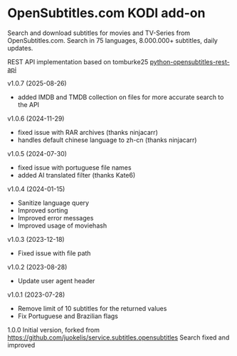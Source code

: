 OpenSubtitles.com KODI add-on
=============================
Search and download subtitles for movies and TV-Series from OpenSubtitles.com. Search in 75 languages, 8.000.000+ subtitles, daily updates.

REST API implementation based on tomburke25 [python-opensubtitles-rest-api](https://github.com/tomburke25/python-opensubtitles-rest-api)                            

v1.0.7 (2025-08-26)
- added IMDB and TMDB collection on files for more accurate search to the API

v1.0.6 (2024-11-29)
- fixed issue with RAR archives (thanks ninjacarr)
- handles default chinese language to zh-cn  (thanks ninjacarr)

v1.0.5 (2024-07-30)
- fixed issue with portuguese file names
- added AI translated filter (thanks Kate6)

v1.0.4 (2024-01-15)
- Sanitize language query
- Improved sorting
- Improved error messages 
- Improved usage of moviehash 

v1.0.3 (2023-12-18)
- Fixed issue with file path

v1.0.2 (2023-08-28)
- Update user agent header

v1.0.1 (2023-07-28)
- Remove limit of 10 subtitles for the returned values
- Fix Portuguese and Brazilian flags

1.0.0
 Initial version, forked from https://github.com/juokelis/service.subtitles.opensubtitles
 Search fixed and improved